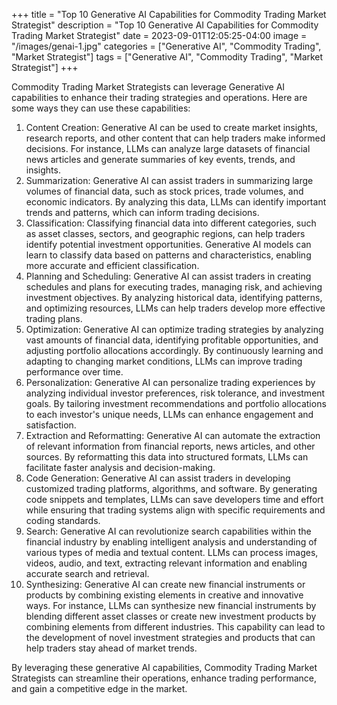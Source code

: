 +++
title = "Top 10 Generative AI Capabilities for Commodity Trading Market Strategist"
description = "Top 10 Generative AI Capabilities for Commodity Trading Market Strategist"
date = 2023-09-01T12:05:25-04:00
image = "/images/genai-1.jpg"
categories = ["Generative AI", "Commodity Trading", "Market Strategist"]
tags = ["Generative AI", "Commodity Trading", "Market Strategist"]
+++

Commodity Trading Market Strategists can leverage Generative AI capabilities to enhance their trading strategies and operations. Here are some ways they can use these capabilities:

1. Content Creation: Generative AI can be used to create market insights, research reports, and other content that can help traders make informed decisions. For instance, LLMs can analyze large datasets of financial news articles and generate summaries of key events, trends, and insights.
2. Summarization: Generative AI can assist traders in summarizing large volumes of financial data, such as stock prices, trade volumes, and economic indicators. By analyzing this data, LLMs can identify important trends and patterns, which can inform trading decisions.
3. Classification: Classifying financial data into different categories, such as asset classes, sectors, and geographic regions, can help traders identify potential investment opportunities. Generative AI models can learn to classify data based on patterns and characteristics, enabling more accurate and efficient classification.
4. Planning and Scheduling: Generative AI can assist traders in creating schedules and plans for executing trades, managing risk, and achieving investment objectives. By analyzing historical data, identifying patterns, and optimizing resources, LLMs can help traders develop more effective trading plans.
5. Optimization: Generative AI can optimize trading strategies by analyzing vast amounts of financial data, identifying profitable opportunities, and adjusting portfolio allocations accordingly. By continuously learning and adapting to changing market conditions, LLMs can improve trading performance over time.
6. Personalization: Generative AI can personalize trading experiences by analyzing individual investor preferences, risk tolerance, and investment goals. By tailoring investment recommendations and portfolio allocations to each investor's unique needs, LLMs can enhance engagement and satisfaction.
7. Extraction and Reformatting: Generative AI can automate the extraction of relevant information from financial reports, news articles, and other sources. By reformatting this data into structured formats, LLMs can facilitate faster analysis and decision-making.
8. Code Generation: Generative AI can assist traders in developing customized trading platforms, algorithms, and software. By generating code snippets and templates, LLMs can save developers time and effort while ensuring that trading systems align with specific requirements and coding standards.
9. Search: Generative AI can revolutionize search capabilities within the financial industry by enabling intelligent analysis and understanding of various types of media and textual content. LLMs can process images, videos, audio, and text, extracting relevant information and enabling accurate search and retrieval.
10. Synthesizing: Generative AI can create new financial instruments or products by combining existing elements in creative and innovative ways. For instance, LLMs can synthesize new financial instruments by blending different asset classes or create new investment products by combining elements from different industries. This capability can lead to the development of novel investment strategies and products that can help traders stay ahead of market trends.

By leveraging these generative AI capabilities, Commodity Trading Market Strategists can streamline their operations, enhance trading performance, and gain a competitive edge in the market.